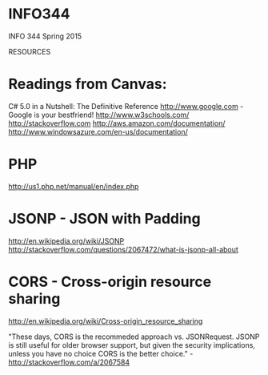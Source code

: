 # INFO344
INFO 344 Spring 2015

RESOURCES

# Readings from Canvas:
C# 5.0 in a Nutshell: The Definitive Reference
http://www.google.com - Google is your bestfriend!
http://www.w3schools.com/
http://stackoverflow.com
http://aws.amazon.com/documentation/
http://www.windowsazure.com/en-us/documentation/

# PHP
http://us1.php.net/manual/en/index.php

# JSONP - JSON with Padding
http://en.wikipedia.org/wiki/JSONP
http://stackoverflow.com/questions/2067472/what-is-jsonp-all-about

# CORS - Cross-origin resource sharing
http://en.wikipedia.org/wiki/Cross-origin_resource_sharing

"These days, CORS is the recommeded approach vs. JSONRequest. JSONP is still useful for older browser support, but given the security implications, unless you have no choice CORS is the better choice." - http://stackoverflow.com/a/2067584
